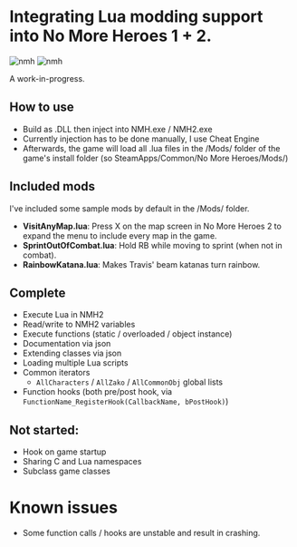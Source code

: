 # Integrating Lua modding support into No More Heroes 1 + 2.

![nmh](https://user-images.githubusercontent.com/42222519/124508418-2ba37200-ddd0-11eb-9fb5-204542c6d18c.gif)
![nmh](https://user-images.githubusercontent.com/42222519/124152059-78671000-da93-11eb-81ec-78e49c51a886.gif)

A work-in-progress.

## How to use
* Build as .DLL then inject into NMH.exe / NMH2.exe
* Currently injection has to be done manually, I use Cheat Engine
* Afterwards, the game will load all .lua files in the /Mods/ folder of the game's install folder (so SteamApps/Common/No More Heroes/Mods/)

## Included mods
I've included some sample mods by default in the /Mods/ folder.
* **VisitAnyMap.lua**: Press X on the map screen in No More Heroes 2 to expand the menu to include every map in the game.
* **SprintOutOfCombat.lua**: Hold RB while moving to sprint (when not in combat).
* **RainbowKatana.lua**: Makes Travis' beam katanas turn rainbow.

## Complete
* Execute Lua in NMH2
* Read/write to NMH2 variables
* Execute functions (static / overloaded / object instance)
* Documentation via json
* Extending classes via json
* Loading multiple Lua scripts
* Common iterators
  * ``AllCharacters`` / ``AllZako`` / ``AllCommonObj`` global lists
* Function hooks (both pre/post hook, via ``FunctionName_RegisterHook(CallbackName, bPostHook)``)

## Not started:
* Hook on game startup
* Sharing C and Lua namespaces
* Subclass game classes

# Known issues
* Some function calls / hooks are unstable and result in crashing.
